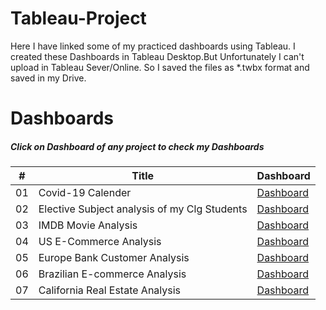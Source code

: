# Tableau-Project
Here I have linked some of my practiced dashboards using Tableau. I created these Dashboards in Tableau Desktop.But Unfortunately I can't upload in Tableau Sever/Online. So I saved the files as *.twbx format and saved in my Drive.

# Dashboards
##### Click on Dashboard of any project to check my Dashboards

\# | Title | Dashboard
---|---|---|
01 | Covid-19 Calender | [Dashboard](https://drive.google.com/file/d/1wPo7T-dUKDoZMGUuPOZZ7Q8Y8sHt-zvP/view?usp=sharing)
02 | Elective Subject analysis of my Clg Students | [Dashboard](https://drive.google.com/file/d/1wPo7T-dUKDoZMGUuPOZZ7Q8Y8sHt-zvP/view?usp=sharing)
03 | IMDB Movie Analysis | [Dashboard](https://drive.google.com/file/d/1bf7RtFCspKj7_uRpG_bXeD-qe2kVoYKa/view?usp=sharing)
04 | US E-Commerce Analysis | [Dashboard](https://drive.google.com/file/d/18HqY3KmZCSNgl_ycrYQL617C_ISpv8Fv/view?usp=sharing)
05 | Europe Bank Customer Analysis | [Dashboard](https://drive.google.com/file/d/13tuH8drPI94r9AxO_DU4V4NeakExddNw/view?usp=sharing)
06 | Brazilian E-commerce Analysis | [Dashboard](https://drive.google.com/file/d/1A-1LEmBubIM9u4w9l_6NLRSOhLvdrAM5/view?usp=sharing)
07 | California Real Estate Analysis | [Dashboard](https://drive.google.com/file/d/13tuH8drPI94r9AxO_DU4V4NeakExddNw/view?usp=sharing)
